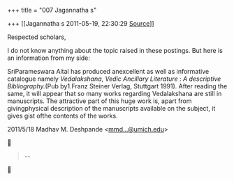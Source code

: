+++
title = "007 Jagannatha s"

+++
[[Jagannatha s	2011-05-19, 22:30:29 [Source](https://groups.google.com/g/bvparishat/c/yx1padZ3c8M)]]



Respected scholars,

  

I do not know anything about the topic raised in these postings. But here is an information from my side:

SriParameswara Aital has produced anexcellent as well as
informative catalogue namely *Vedalakshana*, *Vedic Ancillary Literature* : *A descriptive Bibliography.*(Pub by1.Franz Steiner Verlag, Stuttgart 1991). After reading the same, it will appear that so many works regarding Vedalakshana are still in manuscripts. The attractive part of this huge work is, apart from givingphysical description of the manuscripts available on the subject, it gives gist ofthe contents of the works.

  

2011/5/18 Madhav M. Deshpande \<[mmd...@umich.edu]()\>  



>   
> --  



